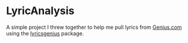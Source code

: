 ﻿# LyricAnalysis
 
 A simple project I threw together to help me pull lyrics from [Genius.com](Genius.com) using the [lyricsgenius](https://github.com/johnwmillr/LyricsGenius) package.
